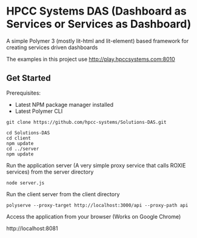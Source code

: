 # HPCC Systems DAS (Dashboard as Services or Services as Dashboard)

A simple Polymer 3 (mostly lit-html and lit-element) based framework for creating services driven dashboards

The examples in this project use http://play.hpccsystems.com:8010

## Get Started

Prerequisites:

- Latest NPM package manager installed
- Latest Polymer CLI

```
git clone https://github.com/hpcc-systems/Solutions-DAS.git
```

```
cd Solutions-DAS
cd client
npm update
cd ../server
npm update
```

Run the application server (A very simple proxy service that calls ROXIE services) from the server directory

```
node server.js
```

Run the client server from the client directory

```
polyserve --proxy-target http://localhost:3000/api --proxy-path api
```

Access the application from your browser (Works on Google Chrome)

http://localhost:8081

